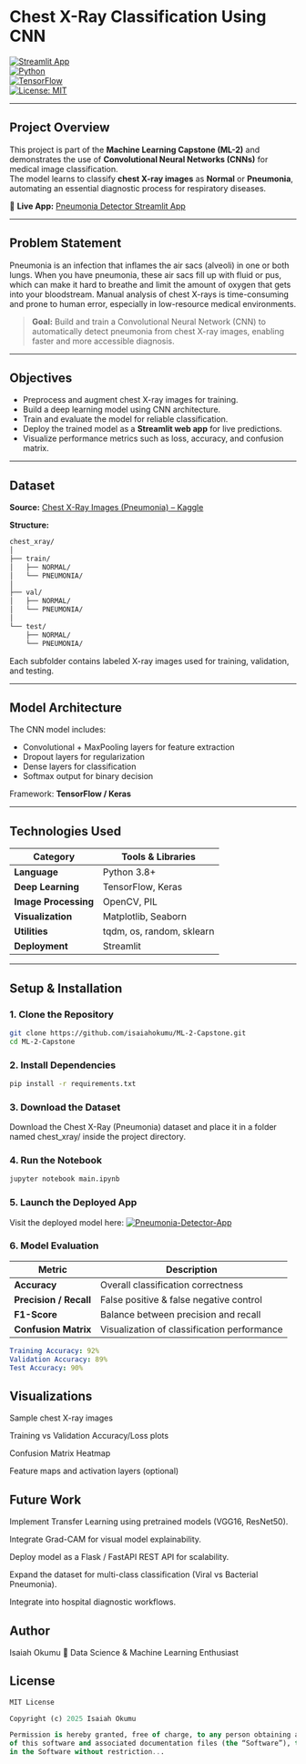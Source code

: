 # Chest X-Ray Classification Using CNN  

[![Streamlit App](https://img.shields.io/badge/Streamlit-Live%20Demo-brightgreen?logo=streamlit)](https://pneumonia-app-detector.streamlit.app/)  
[![Python](https://img.shields.io/badge/Python-3.8+-blue.svg)](https://www.python.org/)  
[![TensorFlow](https://img.shields.io/badge/TensorFlow-Deep%20Learning-orange.svg)](https://www.tensorflow.org/)  
[![License: MIT](https://img.shields.io/badge/License-MIT-yellow.svg)](./LICENSE)

---

## Project Overview  

This project is part of the **Machine Learning Capstone (ML-2)** and demonstrates the use of **Convolutional Neural Networks (CNNs)** for medical image classification.  
The model learns to classify **chest X-ray images** as **Normal** or **Pneumonia**, automating an essential diagnostic process for respiratory diseases.  

🔗 **Live App:** [Pneumonia Detector Streamlit App](https://pneumonia-app-detector.streamlit.app/)  

---

## Problem Statement  


Pneumonia is an infection that inflames the air sacs (alveoli) in one or both lungs. 
When you have pneumonia, these air sacs fill up with fluid or pus, which can make it hard to breathe and limit the amount of oxygen that gets into your bloodstream. 
Manual analysis of chest X-rays is time-consuming and prone to human error, especially in low-resource medical environments.  

> **Goal:** Build and train a Convolutional Neural Network (CNN) to automatically detect pneumonia from chest X-ray images, enabling faster and more accessible diagnosis.

---

## Objectives  

- Preprocess and augment chest X-ray images for training.  
- Build a deep learning model using CNN architecture.  
- Train and evaluate the model for reliable classification.  
- Deploy the trained model as a **Streamlit web app** for live predictions.  
- Visualize performance metrics such as loss, accuracy, and confusion matrix.  

---

## Dataset  

**Source:** [Chest X-Ray Images (Pneumonia) – Kaggle](https://www.kaggle.com/paultimothymooney/chest-xray-pneumonia)

**Structure:**
```css
chest_xray/
│
├── train/
│   ├── NORMAL/
│   └── PNEUMONIA/
│
├── val/
│   ├── NORMAL/
│   └── PNEUMONIA/
│
└── test/
    ├── NORMAL/
    └── PNEUMONIA/
```

Each subfolder contains labeled X-ray images used for training, validation, and testing.

---

## Model Architecture  

The CNN model includes:  
- Convolutional + MaxPooling layers for feature extraction  
- Dropout layers for regularization  
- Dense layers for classification  
- Softmax output for binary decision  

Framework: **TensorFlow / Keras**

---

## Technologies Used  

| Category | Tools & Libraries |
|-----------|------------------|
| **Language** | Python 3.8+ |
| **Deep Learning** | TensorFlow, Keras |
| **Image Processing** | OpenCV, PIL |
| **Visualization** | Matplotlib, Seaborn |
| **Utilities** | tqdm, os, random, sklearn |
| **Deployment** | Streamlit |

---

## Setup & Installation  

### 1. Clone the Repository  
```bash
git clone https://github.com/isaiahokumu/ML-2-Capstone.git
cd ML-2-Capstone
```

### 2. Install Dependencies
```bash
pip install -r requirements.txt
```

### 3. Download the Dataset

Download the Chest X-Ray (Pneumonia) dataset and place it in a folder named chest_xray/ inside the project directory.

### 4. Run the Notebook
```bash
jupyter notebook main.ipynb
```

### 5. Launch the Deployed App
Visit the deployed model here:
[![Pneumonia-Detector-App](https://img.shields.io/badge/Streamlit-Live%20Demo-brightgreen?logo=streamlit)](https://pneumonia-app-detector.streamlit.app/)  

### 6. Model Evaluation

| Metric                 | Description                                 |
| ---------------------- | ------------------------------------------- |
| **Accuracy**           | Overall classification correctness          |
| **Precision / Recall** | False positive & false negative control     |
| **F1-Score**           | Balance between precision and recall        |
| **Confusion Matrix**   | Visualization of classification performance |

```yaml
Training Accuracy: 92%
Validation Accuracy: 89%
Test Accuracy: 90%
```


## Visualizations

Sample chest X-ray images

Training vs Validation Accuracy/Loss plots

Confusion Matrix Heatmap

Feature maps and activation layers (optional)


## Future Work

Implement Transfer Learning using pretrained models (VGG16, ResNet50).

Integrate Grad-CAM for visual model explainability.

Deploy model as a Flask / FastAPI REST API for scalability.

Expand the dataset for multi-class classification (Viral vs Bacterial Pneumonia).

Integrate into hospital diagnostic workflows.

 
 ## Author

Isaiah Okumu
📍 Data Science & Machine Learning Enthusiast

## License
````sql
MIT License

Copyright (c) 2025 Isaiah Okumu

Permission is hereby granted, free of charge, to any person obtaining a copy
of this software and associated documentation files (the “Software”), to deal
in the Software without restriction...
````
